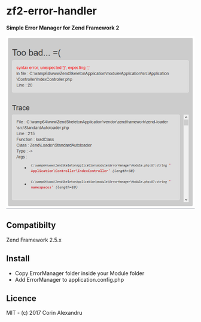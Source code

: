 # zf2-error-handler
**Simple Error Manager for Zend Framework 2**

<img src="screenshot.png?raw=true" />

## Compatibilty
Zend Framework 2.5.x

## Install
* Copy ErrorManager folder inside your Module folder
* Add ErrorManager to application.config.php

## Licence
MIT - (c) 2017 Corin Alexandru
